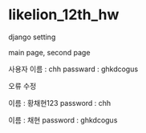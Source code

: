 # likelion_12th_hw

django setting

main page, second page

사용자 이름 : chh
passward : ghkdcogus

오류 수정

이름 : 황채현123
password : chh

이름 : 채현
password : ghkdcogus